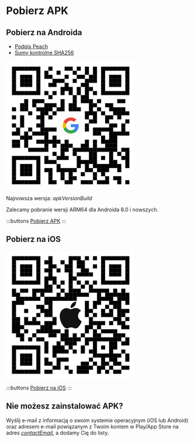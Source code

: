 # Pobierz APK

## Pobierz na Androida

- [Podpis Peach]($apkSignaturesUrl$)
- [Sumy kontrolne SHA256]($apkChecksumsUrl$)

<img src="/icons/qrcode_android.png" width="350">

Najnowsza wersja: $apkVersionBuild$

Zalecamy pobranie wersji ARM64 dla Androida 8.0 i nowszych.

:::buttons
[Pobierz APK]($apkUrl$)
:::

## Pobierz na iOS

<img src="/icons/qrcode_apple.png" width="350">

:::buttons
[Pobierz na iOS](https://testflight.apple.com/join/wfSPFEWG)
:::

## Nie możesz zainstalować APK?

Wyślij e-mail z informacją o swoim systemie operacyjnym (iOS lub Android) oraz adresem e-mail powiązanym z Twoim kontem w Play/App Store na adres
[$contactEmail$](mailto:$contactEmail$), a dodamy Cię do listy.
